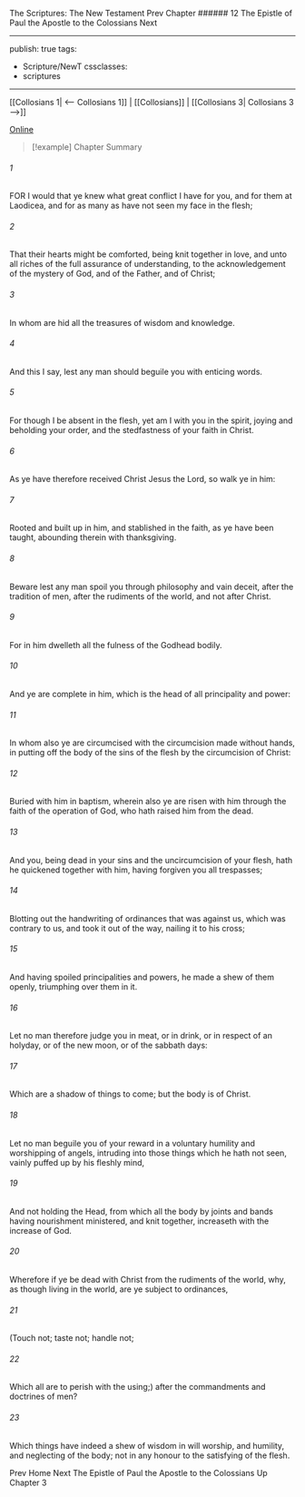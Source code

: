 The Scriptures: The New Testament
Prev
Chapter ###### 12
The Epistle of Paul the Apostle to the Colossians
Next

---
publish: true
tags:
  - Scripture/NewT
cssclasses:
  - scriptures
---
[[Collosians 1| <-- Collosians 1]] | [[Collosians]] | [[Collosians 3| Collosians 3 -->]]

[Online](https://churchofjesuschrist.org/study/scriptures/nt/col/2?lang=eng)

>[!example] Chapter Summary
>
###### 1
FOR I would that ye knew what great conflict I have for you, and for them at Laodicea, and for as many as have not seen my face in the flesh;
###### 2
That their hearts might be comforted, being knit together in love, and unto all riches of the full assurance of understanding, to the acknowledgement of the mystery of God, and of the Father, and of Christ;
###### 3
In whom are hid all the treasures of wisdom and knowledge.
###### 4
And this I say, lest any man should beguile you with enticing words.
###### 5
For though I be absent in the flesh, yet am I with you in the spirit, joying and beholding your order, and the stedfastness of your faith in Christ.
###### 6
As ye have therefore received Christ Jesus the Lord, so walk ye in him:
###### 7
Rooted and built up in him, and stablished in the faith, as ye have been taught, abounding therein with thanksgiving.
###### 8
Beware lest any man spoil you through philosophy and vain deceit, after the tradition of men, after the rudiments of the world, and not after Christ.
###### 9
For in him dwelleth all the fulness of the Godhead bodily.
###### 10
And ye are complete in him, which is the head of all principality and power:
###### 11
In whom also ye are circumcised with the circumcision made without hands, in putting off the body of the sins of the flesh by the circumcision of Christ:
###### 12
Buried with him in baptism, wherein also ye are risen with him through the faith of the operation of God, who hath raised him from the dead.
###### 13
And you, being dead in your sins and the uncircumcision of your flesh, hath he quickened together with him, having forgiven you all trespasses;
###### 14
Blotting out the handwriting of ordinances that was against us, which was contrary to us, and took it out of the way, nailing it to his cross;
###### 15
And having spoiled principalities and powers, he made a shew of them openly, triumphing over them in it.
###### 16
Let no man therefore judge you in meat, or in drink, or in respect of an holyday, or of the new moon, or of the sabbath days:
###### 17
Which are a shadow of things to come; but the body is of Christ.
###### 18
Let no man beguile you of your reward in a voluntary humility and worshipping of angels, intruding into those things which he hath not seen, vainly puffed up by his fleshly mind,
###### 19
And not holding the Head, from which all the body by joints and bands having nourishment ministered, and knit together, increaseth with the increase of God.
###### 20
Wherefore if ye be dead with Christ from the rudiments of the world, why, as though living in the world, are ye subject to ordinances,
###### 21
(Touch not; taste not; handle not;
###### 22
Which all are to perish with the using;) after the commandments and doctrines of men?
###### 23
Which things have indeed a shew of wisdom in will worship, and humility, and neglecting of the body; not in any honour to the satisfying of the flesh.

Prev
Home
Next
The Epistle of Paul the Apostle to the Colossians
Up
Chapter 3



